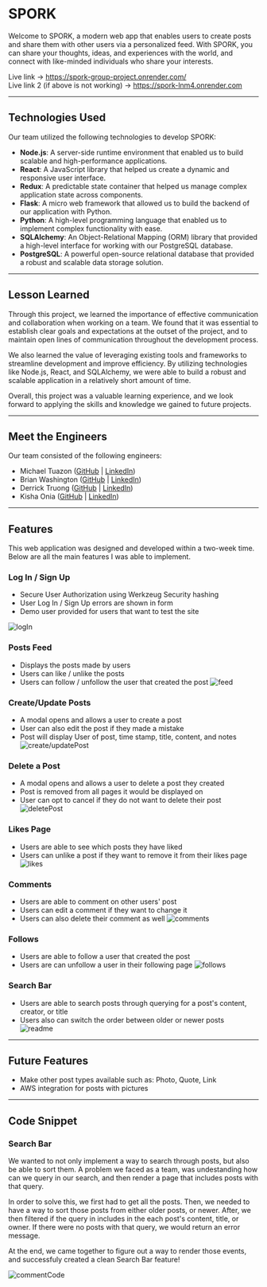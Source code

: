 # SPORK

Welcome to SPORK, a modern web app that enables users to create posts and share them with other users via a personalized feed. With SPORK, you can share your thoughts, ideas, and experiences with the world, and connect with like-minded individuals who share your interests.

Live link -> https://spork-group-project.onrender.com/
<br>
Live link 2 (if above is not working) -> https://spork-lnm4.onrender.com
<hr>

## Technologies Used

Our team utilized the following technologies to develop SPORK:

- **Node.js**: A server-side runtime environment that enabled us to build scalable and high-performance applications.
- **React**: A JavaScript library that helped us create a dynamic and responsive user interface.
- **Redux**: A predictable state container that helped us manage complex application state across components.
- **Flask**: A micro web framework that allowed us to build the backend of our application with Python.
- **Python**: A high-level programming language that enabled us to implement complex functionality with ease.
- **SQLAlchemy**: An Object-Relational Mapping (ORM) library that provided a high-level interface for working with our PostgreSQL database.
- **PostgreSQL**: A powerful open-source relational database that provided a robust and scalable data storage solution.

<hr>

## Lesson Learned

Through this project, we learned the importance of effective communication and collaboration when working on a team. We found that it was essential to establish clear goals and expectations at the outset of the project, and to maintain open lines of communication throughout the development process.

We also learned the value of leveraging existing tools and frameworks to streamline development and improve efficiency. By utilizing technologies like Node.js, React, and SQLAlchemy, we were able to build a robust and scalable application in a relatively short amount of time.

Overall, this project was a valuable learning experience, and we look forward to applying the skills and knowledge we gained to future projects.

<hr>

## Meet the Engineers

Our team consisted of the following engineers:

- Michael Tuazon ([GitHub](https://github.com/Miketuazon) | [LinkedIn](https://www.linkedin.com/in/miketuazon/))
- Brian Washington ([GitHub](https://github.com/zipzopboppitybop) | [LinkedIn](https://www.linkedin.com/in/brian-washington-668129244/))
- Derrick Truong ([GitHub](https://github.com/Derrick-Truong) | [LinkedIn](https://www.linkedin.com/in/derrick-truong-1a092121a/))
- Kisha Onia ([GitHub](https://github.com/kishaonia) | [LinkedIn](https://www.linkedin.com/in/kisha-rose-onia-63bb35182/))

<hr>

## Features
This web application was designed and developed within a two-week time.  Below are all the main features I was able to implement.

### **Log In / Sign Up**
- Secure User Authorization using Werkzeug Security hashing
- User Log In / Sign Up errors are shown in form
- Demo user provided for users that want to test the site

![logIn](./spork_ReadMeGifs/Spork_logInSignUp.gif)

### **Posts Feed**
- Displays the posts made by users
- Users can like / unlike the posts
- Users can follow / unfollow the user that created the post
![feed](./spork_ReadMeGifs/Spork_feed.gif)

### **Create/Update Posts**
- A modal opens and allows a user to create a post
- User can also edit the post if they made a mistake
- Post will display User of post, time stamp, title, content, and notes
![create/updatePost](./spork_ReadMeGifs/Spork_createUpdatePost.gif)

### **Delete a Post**
- A modal opens and allows a user to delete a post they created
- Post is removed from all pages it would be displayed on
- User can opt to cancel if they do not want to delete their post
![deletePost](./spork_ReadMeGifs/Spork_deletePost.gif)

### **Likes Page**
- Users are able to see which posts they have liked
- Users can unlike a post if they want to remove it from their likes page
![likes](./spork_ReadMeGifs/Spork_likesPage.gif)

### **Comments**
- Users are able to comment on other users' post
- Users can edit a comment if they want to change it
- Users can also delete their comment as well
![comments](./spork_ReadMeGifs/Spork_createUpdateDeleteComment.gif)

### **Follows**
- Users are able to follow a user that created the post
- Users are can unfollow a user in their following page
![follows](./spork_ReadMeGifs/Spork_following.gif)

### **Search Bar**
- Users are able to search posts through querying for a post's content, creator, or title
- Users also can switch the order between older or newer posts
![readme](./spork_ReadMeGifs/Spork_searchBar.gif)

<hr>

## **Future Features**
- Make other post types available such as: Photo, Quote, Link
- AWS integration for posts with pictures

<hr>

## Code Snippet
### **Search Bar**
We wanted to not only implement a way to search through posts, but also be able to sort them. A problem we faced as a team, was undestanding how can we query in our search, and then render a page that includes posts with that query.

In order to solve this, we first had to get all the posts. Then, we needed to have a way to sort those posts from either older posts, or newer. After, we then filtered if the query in includes in the each post's content, title, or owner. If there were no posts with that query, we would return an error message.

At the end, we came together to figure out a way to render those events, and successfuly created a clean Search Bar feature!

![commentCode](./spork_ReadMeGifs/Spork_commentCode.png)
